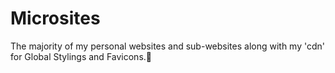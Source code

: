 # Microsites

The majority of my personal websites and sub-websites along with my 'cdn' for Global Stylings and Favicons.
